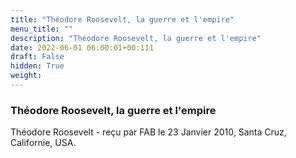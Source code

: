 ```yaml
---
title: "Théodore Roosevelt, la guerre et l'empire"
menu_title: ""
description: "Théodore Roosevelt, la guerre et l'empire"
date: 2022-06-01 06:00:01+00:111
draft: False
hidden: True
weight:
---
```

### Théodore Roosevelt, la guerre et l'empire

Théodore Roosevelt - reçu par FAB le 23 Janvier 2010, Santa Cruz, Californie, USA.



